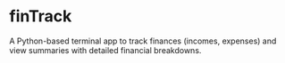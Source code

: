 # finTrack
A Python-based terminal app to track finances (incomes, expenses) and view summaries with detailed financial breakdowns.
